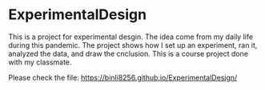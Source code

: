 # ExperimentalDesign

This is a project for experimental desgin. The idea come from my daily life during this pandemic. The project shows how I set up an experiment, ran it, analyzed the data, and draw the cnclusion. This is a course project done with my classmate.

Please check the file: https://binli8256.github.io/ExperimentalDesign/

